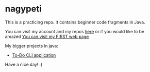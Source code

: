 # nagypeti

This is a practicing repo. It contains beginner code fragments in Java.

You can visit my account and my repos 
[here](https://github.com/nagypeti?tab=repositories "Peti22 repos") 
or if you would like to be amazed [You can visit my FIRST web 
page](https://nagypeti.github.io/)

My bigger projects in java:

 - [To-Do CLI application](https://github.com/nagypeti/todo-app)

Have a nice day! :)
